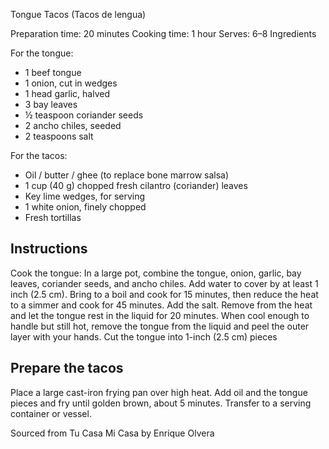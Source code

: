Tongue Tacos (Tacos de lengua)

Preparation time: 20 minutes
Cooking time: 1 hour
Serves: 6–8
Ingredients

For the tongue:

- 1 beef tongue
- 1 onion, cut in wedges
- 1 head garlic, halved
- 3 bay leaves
- ½ teaspoon coriander seeds
- 2 ancho chiles, seeded
- 2 teaspoons salt

For the tacos:

- Oil / butter / ghee (to replace bone marrow salsa)
- 1 cup (40 g) chopped fresh cilantro (coriander) leaves
- Key lime wedges, for serving
- 1 white onion, finely chopped
- Fresh tortillas

## Instructions

Cook the tongue:
In a large pot, combine the tongue, onion, garlic, bay leaves, coriander seeds, and ancho chiles. Add water to cover by at least 1 inch (2.5 cm). Bring to a boil and cook for 15 minutes, then reduce the heat to a simmer and cook for 45 minutes. Add the salt. Remove from the heat and let the tongue rest in the liquid for 20 minutes. When cool enough to handle but still hot, remove the tongue from the liquid and peel the outer layer with your hands. Cut the tongue into 1-inch (2.5 cm) pieces

## Prepare the tacos

Place a large cast-iron frying pan over high heat. Add oil and the tongue pieces and fry until golden brown, about 5 minutes. Transfer to a serving container or vessel.

Sourced from Tu Casa Mi Casa by Enrique Olvera 
